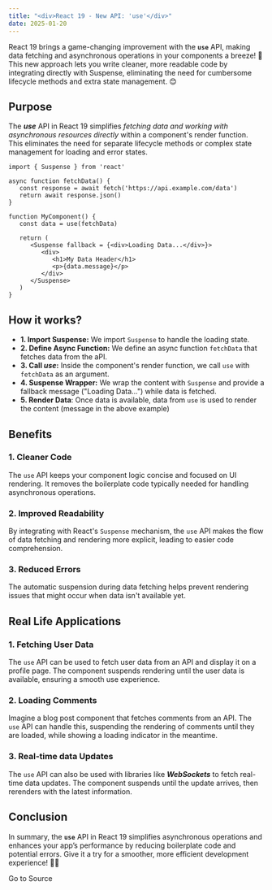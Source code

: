 ```yaml
---
title: "<div>React 19 - New API: 'use'</div>"
date: 2025-01-20
---
```


React 19 brings a game-changing improvement with the **`use`** API, making data fetching and asynchronous operations in your components a breeze! 🚀 This new approach lets you write cleaner, more readable code by integrating directly with Suspense, eliminating the need for cumbersome lifecycle methods and extra state management. 😊

## Purpose

The **_use_** API in React 19 simplifies _fetching data and working with asynchronous resources directly_ within a component's render function. This eliminates the need for separate lifecycle methods or complex state management for loading and error states.  

```
import { Suspense } from 'react'

async function fetchData() {
   const response = await fetch('https://api.example.com/data')
   return await response.json()
}

function MyComponent() {
   const data = use(fetchData)

   return (
      <Suspense fallback = {<div>Loading Data...</div>}>
         <div>
            <h1>My Data Header</h1>
            <p>{data.message}</p>
         </div>
      </Suspense>
   )
}
```

## How it works?

- **1\. Import Suspense:** We import `Suspense` to handle the loading state.
- **2\. Define Async Function:** We define an async function `fetchData` that fetches data from the aPI.
- **3\. Call _use_:** Inside the component's render function, we call `use` with `fetchData` as an argument.
- **4\. Suspense Wrapper:** We wrap the content with `Suspense` and provide a fallback message ("Loading Data...") while data is fetched.
- **5\. Render Data**: Once data is available, data from `use` is used to render the content (message in the above example)

## Benefits

### 1\. Cleaner Code

The `use` API keeps your component logic concise and focused on UI rendering. It removes the boilerplate code typically needed for handling asynchronous operations.

### 2\. Improved Readability

By integrating with React's `Suspense` mechanism, the `use` API makes the flow of data fetching and rendering more explicit, leading to easier code comprehension.

### 3\. Reduced Errors

The automatic suspension during data fetching helps prevent rendering issues that might occur when data isn't available yet.

## Real Life Applications

### 1\. Fetching User Data

The `use` API can be used to fetch user data from an API and display it on a profile page. The component suspends rendering until the user data is available, ensuring a smooth use experience.

### 2\. Loading Comments

Imagine a blog post component that fetches comments from an API. The `use` API can handle this, suspending the rendering of comments until they are loaded, while showing a loading indicator in the meantime.

### 3\. Real-time data Updates

The `use` API can also be used with libraries like **_WebSockets_** to fetch real-time data updates. The component suspends until the update arrives, then rerenders with the latest information.

## Conclusion

In summary, the **`use`** API in React 19 simplifies asynchronous operations and enhances your app’s performance by reducing boilerplate code and potential errors. Give it a try for a smoother, more efficient development experience! 🎉✨

Go to Source
